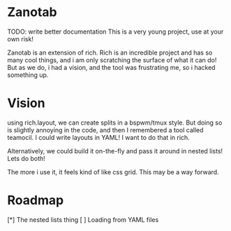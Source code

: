# Zanotab

TODO: write better documentation
This is a very young project, use at your own risk!

Zanotab is an extension of rich.
Rich is an incredible project and has so many cool things, and i am only scratching the surface of what it can do!
But as we do, i had a vision, and the tool was frustrating me, so i hacked something up.

# Vision

using rich.layout, we can create splits in a bspwm/tmux style. But doing so is slightly annoying in the code, and then
I remembered a tool called teamocil. I could write layouts in YAML! I want to do that in rich.

Alternatively, we could build it on-the-fly and pass it around in nested lists! Lets do both!

The more i use it, it feels kind of like css grid. This may be a way forward.

# Roadmap

[*] The nested lists thing
[ ] Loading from YAML files


